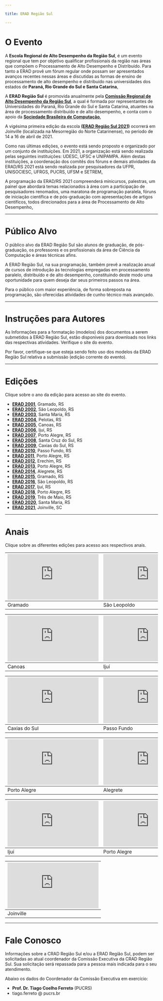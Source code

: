 ```yaml
---

title: ERAD Região Sul

---
```


# O Evento

A **Escola Regional de Alto Desempenho da Região Sul**, é um evento regional que tem por objetivo qualificar profissionais da região nas áreas que compõem o Processamento de Alto Desempenho e Distribuído. Para tanto a ERAD provê um fórum regular onde possam ser apresentados avanços recentes nessas áreas e discutidas as formas de ensino de processamento de alto desempenho e distribuído nas universidades dos estados de **Paraná, Rio Grande do Sul e Santa Catarina**[.](http://amplus.ufpel.edu.br/erad/doku.php?id=start&do=login)

A **ERAD Região Sul** é promovida anualmente pela [**Comissão Regional de Alto Desempenho da Região Sul**](http://www2.sbc.org.br/cradrs), a qual é formada por representantes de Universidades do Paraná, Rio Grande do Sul e Santa Catarina, atuantes na área de processamento distribuído e de alto desempenho, e conta com o apoio da [**Sociedade Brasileira de Computação**](http://www.sbc.org.br/)[.](http://amplus.ufpel.edu.br/erad/doku.php?id=start&do=logout)

A vigésima primeira edição da escola **[(ERAD Região Sul 2021)](http://labp2d.joinville.udesc.br/erad2021/)** ocorrerá em Joinville (localizada na Mesorregião do Norte Catarinense), no período de 14 a 16 de abril de 2021.

Como nas últimas edições, o evento está sendo proposto e organizado por um conjunto de instituições. Em 2021, a organização está sendo realizada pelas seguintes instituições: UDESC, UFSC e UNIPAMPA. Além destas instituições, a coordenação dos comitês dos fóruns e demais atividades da ERAD/RS 2021 está sendo realizada por pesquisadores da UFPR, UNISOCIESC, UFRGS, PUCRS, UFSM e SETREM[.](http://amplus.ufpel.edu.br/erad/doku.php?id=sidebar)

A programação da ERAD/RS 2021 compreenderá minicursos, palestras, um painel que abordará temas relacionados à área com a participação de pesquisadores renomados, uma maratona de programação paralela, fóruns de iniciação científica e de pós-graduação com apresentações de artigos científicos, todos direcionados para a área de Processamento de Alto Desempenho[.](http://amplus.ufpel.edu.br/erad/doku.php?id=rascunho)

---

# Público Alvo

O público alvo da ERAD Região Sul são alunos de graduação, de pós-graduação, os professores e os profissionais da área de Ciência da Computação e áreas técnicas afins.

A ERAD Região Sul, na sua programação, também prevê a realização anual de cursos de introdução às tecnologias empregadas em processamento paralelo, distribuído e de alto desempenho, constituindo deste modo uma oportunidade para quem deseja dar seus primeiros passos na área.

Para o público com maior experiência, de forma sobreposta na programação, são oferecidas atividades de cunho técnico mais avançado.

---

# Instruções para Autores

As Informações para a formatação (modelos) dos documentos a serem submetidos à ERAD Região Sul, estão disponíveis para downloads nos links das respectivas atividades. Verifique o site do evento.

Por favor, certifique-se que esteja sendo feito uso dos modelos da ERAD Região Sul relativa a submissão (edição corrente do evento).

---

# Edições

Clique sobre o ano da edição para acesso ao site do evento.

- **[ERAD 2001](http://www2.sbc.org.br/erad/2001/index.html)**, Gramado, RS
- **[ERAD 2002](http://www2.sbc.org.br/erad/2002/index.html)**, São Leopoldo, RS
- **[ERAD 2003](http://www2.sbc.org.br/erad/2003/index.html)**, Santa Maria, RS
- **[ERAD 2004](http://www2.sbc.org.br/erad/2004/index.html)**, Pelotas, RS
- **[ERAD 2005](http://www2.sbc.org.br/erad/2005/index.html)**, Canoas, RS
- **[ERAD 2006](http://www2.sbc.org.br/erad/2006/index.php)**, Ijuí, RS
- **[ERAD 2007](http://www2.sbc.org.br/erad/2007/)**, Porto Alegre, RS
- **[ERAD 2008](http://www2.sbc.org.br/erad/2008/)**, Santa Cruz do Sul, RS
- **[ERAD 2009](http://www2.sbc.org.br/erad/2009/)**, Caxias do Sul, RS
- **[ERAD 2010](http://www2.sbc.org.br/erad/2010/)**, Passo Fundo, RS
- **[ERAD 2011](http://www2.sbc.org.br/erad/2011/)**, Porto Alegre, RS
- **[ERAD 2012](http://www2.sbc.org.br/erad/2012/)**, Erechim, RS
- **[ERAD 2013](http://www.uniritter.edu.br/eventos/erad/2013/)**, Porto Alegre, RS
- **[ERAD 2014](http://cc.alegrete.unipampa.edu.br/erad/)**, Alegrete, RS
- **[ERAD 2015](http://erad2015.inf.ufrgs.br/)**, Gramado, RS
- **[ERAD 2016](http://www.unisinos.br/eventos/erad-rs-2016-exerad)**, São Leopoldo, RS
- **[ERAD 2017](http://www.projetos.unijui.edu.br/eradrs2017/)**, Ijuí, RS
- **[ERAD 2018](http://www.inf.ufrgs.br/erad2018/)**, Porto Alegre, RS
- **[ERAD 2019](https://www.setrem.com.br/erad2019/)**, Três de Maio, RS
- **[ERAD 2020](https://erad2020.inf.ufsm.br/)**, Santa Maria, RS
- **[ERAD 2021](http://labp2d.joinville.udesc.br/erad2021/)**, Joinville, SC

---

# Anais

Clique sobre as diferentes edições para acesso aos respectivos anais.

| [![ERAD 2001](http://amplus.ufpel.edu.br/erad/lib/exe/fetch.php?media=capa2001.jpg)](http://www.lbd.dcc.ufmg.br/bdbcomp/servlet/Evento?id=470) | [![ERAD 2002](http://amplus.ufpel.edu.br/erad/lib/exe/fetch.php?media=capa2002.jpg)](http://www.lbd.dcc.ufmg.br/bdbcomp/servlet/Evento?id=471) | [![ERAD 2003](http://amplus.ufpel.edu.br/erad/lib/exe/fetch.php?media=capa2003.gif)](http://www.lbd.dcc.ufmg.br/bdbcomp/servlet/Evento?id=482) | [![ERAD 2004](http://amplus.ufpel.edu.br/erad/lib/exe/fetch.php?media=capa2004.gif)](http://www.lbd.dcc.ufmg.br/bdbcomp/servlet/Evento?id=473) |
| ------------------------------------------------------------ | ------------------------------------------------------------ | ------------------------------------------------------------ | ------------------------------------------------------------ |
| Gramado                                                      | São Leopoldo                                                 | Santa Maria                                                  | Pelotas                                                      |

| [![ERAD 2005](http://amplus.ufpel.edu.br/erad/lib/exe/fetch.php?media=capa2005.gif)](http://www.lbd.dcc.ufmg.br/bdbcomp/servlet/Evento?id=474) | [![ERAD 2006](http://amplus.ufpel.edu.br/erad/lib/exe/fetch.php?media=capa2006.jpg)](http://www.lbd.dcc.ufmg.br/bdbcomp/servlet/Evento?id=475) | [![ERAD 2007](http://amplus.ufpel.edu.br/erad/lib/exe/fetch.php?media=capa2007.jpg)](http://www.lbd.dcc.ufmg.br/bdbcomp/servlet/Evento?id=476) | [![ERAD 2008](http://amplus.ufpel.edu.br/erad/lib/exe/fetch.php?media=capa2008.jpg)](http://www.lbd.dcc.ufmg.br/bdbcomp/servlet/Evento?id=477) |
| ------------------------------------------------------------ | ------------------------------------------------------------ | ------------------------------------------------------------ | ------------------------------------------------------------ |
| Canoas                                                       | Ijuí                                                         | Porto Alegre                                                 | Santa Cruz do Sul                                            |

| [![ERAD 2009](http://amplus.ufpel.edu.br/erad/lib/exe/fetch.php?media=capa2009.jpg)](http://www.lbd.dcc.ufmg.br/bdbcomp/servlet/Evento?id=282) | [![ERAD 2010](http://amplus.ufpel.edu.br/erad/lib/exe/fetch.php?media=capa2010.jpg)](http://www.lbd.dcc.ufmg.br/bdbcomp/servlet/Evento?id=478) | [![ERAD 2011](http://amplus.ufpel.edu.br/erad/lib/exe/fetch.php?media=capa2011.jpg)](http://www.lbd.dcc.ufmg.br/bdbcomp/servlet/Evento?id=479) | [![ERAD 2012](http://amplus.ufpel.edu.br/erad/lib/exe/fetch.php?media=capa2012.jpg)](http://www.lbd.dcc.ufmg.br/bdbcomp/servlet/Evento?id=481) |
| ------------------------------------------------------------ | ------------------------------------------------------------ | ------------------------------------------------------------ | ------------------------------------------------------------ |
| Caxias do Sul                                                | Passo Fundo                                                  | Porto Alegre                                                 | Erechim                                                      |

| [![ERAD 2013](http://amplus.ufpel.edu.br/erad/lib/exe/fetch.php?media=capa2013.jpg)](http://www.lbd.dcc.ufmg.br/bdbcomp/servlet/Evento?id=565) | [![ERAD 2014](http://amplus.ufpel.edu.br/erad/lib/exe/fetch.php?media=capa2014.jpg)](http://www.lbd.dcc.ufmg.br/bdbcomp/servlet/Evento?id=721) | [![ERAD 2015](http://amplus.ufpel.edu.br/erad/lib/exe/fetch.php?media=capa2015.jpg)](http://www.lbd.dcc.ufmg.br/bdbcomp/servlet/Evento?id=785) | [![ERAD 2016](http://amplus.ufpel.edu.br/erad/lib/exe/fetch.php?media=capa2016.jpg)](http://www.lbd.dcc.ufmg.br/bdbcomp/servlet/Evento?id=882) |
| ------------------------------------------------------------ | ------------------------------------------------------------ | ------------------------------------------------------------ | ------------------------------------------------------------ |
| Porto Alegre                                                 | Alegrete                                                     | Gramado                                                      | São Leopoldo                                                 |

| [![ERAD 2017](http://amplus.ufpel.edu.br/erad/lib/exe/fetch.php?media=capa2017.jpg)](https://sol.sbc.org.br/index.php/eradrs/issue/view/180) | [![ERAD 2018](http://amplus.ufpel.edu.br/erad/lib/exe/fetch.php?media=capa2018.jpg)](https://sol.sbc.org.br/index.php/eradrs/issue/view/172) | [![ERAD 2019](http://amplus.ufpel.edu.br/erad/lib/exe/fetch.php?media=capa2019.jpg)](https://sol.sbc.org.br/index.php/eradrs/issue/view/412) | [![ERAD 2020](http://amplus.ufpel.edu.br/erad/lib/exe/fetch.php?media=capa2020.jpg)](https://sol.sbc.org.br/index.php/eradrs/issue/view/564) |
| ------------------------------------------------------------ | ------------------------------------------------------------ | ------------------------------------------------------------ | ------------------------------------------------------------ |
| Ijuí                                                         | Porto Alegre                                                 | Três de Maio                                                 | Santa Maria                                                  |

| [![ERAD 2021](http://amplus.ufpel.edu.br/erad/lib/exe/fetch.php?media=capa2021.jpg)](https://sol.sbc.org.br/index.php/eradrs/index) |
| ------------------------------------------------------------ |
| Joinville                                                    |


---

# Fale Conosco

Informações sobre a CRAD Região Sul e/ou a ERAD Região Sul, podem ser solicitadas ao atual coordenador da Comissão Executiva da CRAD Região Sul. Sua solicitação será repassada para a pessoa mais indicada para o seu atendimento.

Abaixo os dados do Coordenador da Comissão Executiva em exercício:

- **Prof. Dr. Tiago Coelho Ferreto** (PUCRS)
- tiago.ferreto @ pucrs.br
